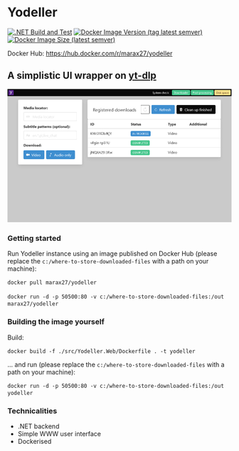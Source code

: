 # Yodeller

[![.NET Build and Test](https://github.com/marax27/yodeller/actions/workflows/build-and-test.yml/badge.svg)](https://github.com/marax27/yodeller/actions/workflows/build-and-test.yml)
[![Docker Image Version (tag latest semver)](https://img.shields.io/docker/v/marax27/yodeller)](https://hub.docker.com/r/marax27/yodeller)
[![Docker Image Size (latest semver)](https://img.shields.io/docker/image-size/marax27/yodeller)](https://hub.docker.com/r/marax27/yodeller)

Docker Hub: https://hub.docker.com/r/marax27/yodeller

## A simplistic UI wrapper on [yt-dlp](https://github.com/yt-dlp/yt-dlp)

![Homepage screenshot](./docs/homepage-screenshot-01.png)

### Getting started

Run Yodeller instance using an image published on Docker Hub (please replace the `c:/where-to-store-downloaded-files` with a path on your machine):

    docker pull marax27/yodeller

    docker run -d -p 50500:80 -v c:/where-to-store-downloaded-files:/out marax27/yodeller

### Building the image yourself

Build:

    docker build -f ./src/Yodeller.Web/Dockerfile . -t yodeller

... and run (please replace the `c:/where-to-store-downloaded-files` with a path on your machine):

    docker run -d -p 50500:80 -v c:/where-to-store-downloaded-files:/out yodeller

### Technicalities

- .NET backend
- Simple WWW user interface
- Dockerised
